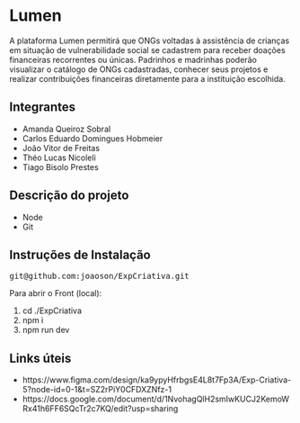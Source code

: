 # Lumen
A plataforma Lumen permitirá que ONGs voltadas à assistência de crianças em situação de vulnerabilidade social se cadastrem para receber doações financeiras recorrentes ou únicas. Padrinhos e madrinhas poderão visualizar o catálogo de ONGs cadastradas, conhecer seus projetos e realizar contribuições financeiras diretamente para a instituição escolhida.
<h2>Integrantes</h2>
<ul>
  <li>Amanda Queiroz Sobral</li>
  <li>Carlos Eduardo Domingues Hobmeier</li>
  <li>João Vitor de Freitas</li>
  <li>Théo Lucas Nicoleli</li>
  <li>Tiago Bisolo Prestes</li>
</ul>

<h2>Descrição do projeto</h2>
<ul>
  <li>Node</li>
  <li>Git</li>
</ul>
<h2>Instruções de Instalação</h2>
<pre>
git@github.com:joaoson/ExpCriativa.git
</pre>

Para abrir o Front (local):
1) cd ./ExpCriativa
2) npm i
3) npm run dev

<h2>Links úteis</h2>
<ul>
  <li>https://www.figma.com/design/ka9ypyHfrbgsE4L8t7Fp3A/Exp-Criativa-5?node-id=0-1&t=SZ2rPiY0CFDXZNfz-1</li>
  <li>https://docs.google.com/document/d/1NvohagQlH2smIwKUCJ2KemoWRx41h6FF6SQcTr2c7KQ/edit?usp=sharing
</li>
</ul>
